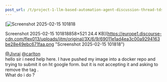 ```yaml
---
post_url: /t/project-1-llm-based-automation-agent-discussion-thread-tds-jan-2025/164277/356
---
```

[![Screenshot 2025-02-15 101818](https://europe1.discourse-cdn.com/flex013/uploads/iitm/original/3X/6/9/69011e1ad4ea3c00a9294163be28e49ebc671faa.png)

Screenshot 2025-02-15 101818858×521 24.4 KB](https://europe1.discourse-cdn.com/flex013/uploads/iitm/original/3X/6/9/69011e1ad4ea3c00a9294163be28e49ebc671faa.png "Screenshot 2025-02-15 101818")

  
[@Jivraj](/u/jivraj) [@carlton](/u/carlton)  
hello sir i need help here. I have pushed my image into a docker repo and trying to submit it on ht google form. but it is not accepting it and asking to remove the tag .  
What do i do ?